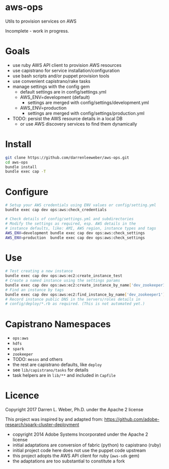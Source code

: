 # aws-ops
Utils to provision services on AWS

Incomplete - work in progress.

# Goals
 - use ruby AWS API client to provision AWS resources
 - use capistrano for service installation/configuration
 - use bash scripts and/or puppet provision tools
 - use convenient capistrano/rake tasks
 - manage settings with the config gem
    - default settings are in config/settings.yml
    - AWS_ENV=development (default)
        - settings are merged with config/settings/development.yml
    - AWS_ENV=production
        - settings are merged with config/settings/production.yml
 - TODO: persist the AWS resource details in a local DB
   - or use AWS discovery services to find them dynamically

# Install
```bash
git clone https://github.com/darrenleeweber/aws-ops.git
cd aws-ops
bundle install
bundle exec cap -T
```

# Configure
```bash
# Setup your AWS credentials using ENV values or config/setting.yml
bundle exec cap dev ops:aws:check_credentials

# Check details of config/settings.yml and subdirectories
# Modify the settings as required, esp. AWS details in the
# instance defaults, like: AMI, AWS region, instance types and tags
AWS_ENV=development bundle exec cap dev ops:aws:check_settings
AWS_ENV=production  bundle exec cap dev ops:aws:check_settings
```

# Use
```bash
# Test creating a new instance
bundle exec cap dev ops:aws:ec2:create_instance_test
# Create a named instance using the settings params
bundle exec cap dev ops:aws:ec2:create_instance_by_name['dev_zookeeper1']
# Find an instance by tags
bundle exec cap dev ops:aws:ec2:find_instance_by_name['dev_zookeeper1']
# Record instance public DNS in the servers/roles details in
# config/deploy/*.rb as required. (This is not automated yet.)
```

# Capistrano Namespaces
 - `ops:aws`
 - `hdfs`
 - `spark`
 - `zookeeper`
 - TODO: `mesos` and others
 - the rest are capistrano defaults, like `deploy`
 - see `lib/capistrano/tasks` for details
 - task helpers are in `lib/**` and included in `Capfile`

# Licence

Copyright 2017 Darren L. Weber, Ph.D. under the Apache 2 license

This project was inspired by and adapted from:
https://github.com/adobe-research/spark-cluster-deployment
 - copyright 2014 Adobe Systems Incorporated under the Apache 2 license
 - initial adaptations are conversion of fabric (python) to capistrano (ruby)
 - initial project code here does not use the puppet code upstream
 - this project adopts the AWS API client for ruby (`aws-sdk` gem)
 - the adaptations are too substantial to constitute a fork
